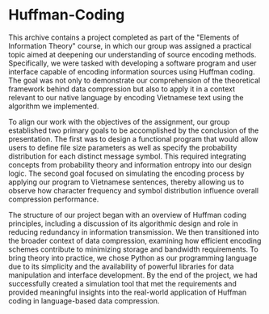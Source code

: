 # Huffman-Coding
This archive contains a project completed as part of the "Elements of Information Theory" course, in which our group was assigned a practical topic aimed at deepening our understanding of source encoding methods. Specifically, we were tasked with developing a software program and user interface capable of encoding information sources using Huffman coding. The goal was not only to demonstrate our comprehension of the theoretical framework behind data compression but also to apply it in a context relevant to our native language by encoding Vietnamese text using the algorithm we implemented.

To align our work with the objectives of the assignment, our group established two primary goals to be accomplished by the conclusion of the presentation. The first was to design a functional program that would allow users to define file size parameters as well as specify the probability distribution for each distinct message symbol. This required integrating concepts from probability theory and information entropy into our design logic. The second goal focused on simulating the encoding process by applying our program to Vietnamese sentences, thereby allowing us to observe how character frequency and symbol distribution influence overall compression performance.

The structure of our project began with an overview of Huffman coding principles, including a discussion of its algorithmic design and role in reducing redundancy in information transmission. We then transitioned into the broader context of data compression, examining how efficient encoding schemes contribute to minimizing storage and bandwidth requirements. To bring theory into practice, we chose Python as our programming language due to its simplicity and the availability of powerful libraries for data manipulation and interface development. By the end of the project, we had successfully created a simulation tool that met the requirements and provided meaningful insights into the real-world application of Huffman coding in language-based data compression.
